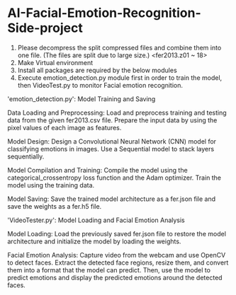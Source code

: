 # AI-Facial-Emotion-Recognition-Side-project

1. Please decompress the split compressed files and combine them into one file. (The files are split due to large size.) <fer2013.z01 ~ 18>
2. Make Virtual environment 
3. Install all packages are required by the below modules
4. Execute emotion_detection.py module first in order to train the model, then VideoTest.py to monitor Facial emotion recognition.


'emotion_detection.py': 
Model Training and Saving

Data Loading and Preprocessing: Load and preprocess training and testing data from the given fer2013.csv file. Prepare the input data by using the pixel values of each image as features.

Model Design: Design a Convolutional Neural Network (CNN) model for classifying emotions in images. Use a Sequential model to stack layers sequentially.

Model Compilation and Training: Compile the model using the categorical_crossentropy loss function and the Adam optimizer. Train the model using the training data.

Model Saving: Save the trained model architecture as a fer.json file and save the weights as a fer.h5 file.

'VideoTester.py':
Model Loading and Facial Emotion Analysis

Model Loading: Load the previously saved fer.json file to restore the model architecture and initialize the model by loading the weights.

Facial Emotion Analysis: Capture video from the webcam and use OpenCV to detect faces. Extract the detected face regions, resize them, and convert them into a format that the model can predict. Then, use the model to predict emotions and display the predicted emotions around the detected faces.
